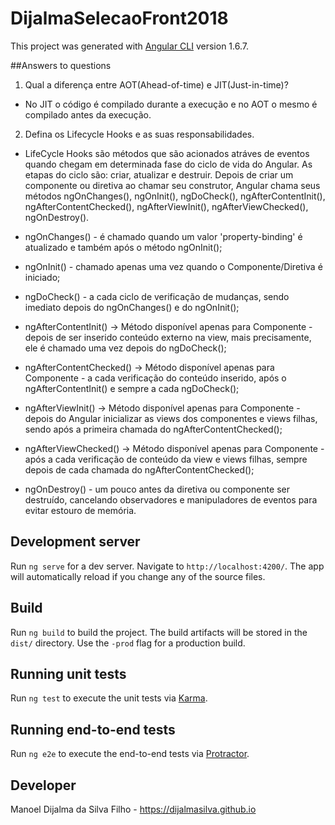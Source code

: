 # DijalmaSelecaoFront2018

This project was generated with [Angular CLI](https://github.com/angular/angular-cli) version 1.6.7.

##Answers to questions

1. Qual a diferença entre AOT(Ahead-of-time) e JIT(Just-in-time)?

*   No JIT o código é compilado durante a execução e no AOT o mesmo é compilado antes da execução.

2. Defina os Lifecycle Hooks e as suas responsabilidades.

*  LifeCycle Hooks são métodos que são acionados atráves de eventos quando chegam em determinada fase do ciclo de vida do Angular. As etapas do ciclo são: criar, atualizar e destruir. Depois de criar um componente ou diretiva ao chamar seu construtor, Angular chama seus métodos ngOnChanges(), ngOnInit(), ngDoCheck(), ngAfterContentInit(), ngAfterContentChecked(), ngAfterViewInit(), ngAfterViewChecked(), ngOnDestroy().

* ngOnChanges() - é chamado quando um valor 'property-binding' é atualizado e também após o método ngOnInit();
* ngOnInit() - chamado apenas uma vez quando o Componente/Diretiva é iniciado;
* ngDoCheck() - a cada ciclo de verificação de mudanças, sendo imediato depois do ngOnChanges() e do ngOnInit();
* ngAfterContentInit() -> Método disponível apenas para Componente - depois de ser inserido conteúdo externo na view, mais precisamente, ele é chamado uma vez depois do ngDoCheck();
* ngAfterContentChecked() -> Método disponível apenas para Componente - a cada verificação do conteúdo inserido, após o ngAfterContentInit() e sempre a cada ngDoCheck();
* ngAfterViewInit() -> Método disponível apenas para Componente - depois do Angular inicializar as views dos componentes e views filhas, sendo após a primeira chamada do ngAfterContentChecked();
* ngAfterViewChecked() -> Método disponível apenas para Componente - após a cada verificação de conteúdo da view e views filhas, sempre depois de cada chamada do ngAfterContentChecked();
* ngOnDestroy() - um pouco antes da diretiva ou componente ser destruído, cancelando observadores e manipuladores de eventos para evitar estouro de memória.

## Development server

Run `ng serve` for a dev server. Navigate to `http://localhost:4200/`. The app will automatically reload if you change any of the source files.

## Build

Run `ng build` to build the project. The build artifacts will be stored in the `dist/` directory. Use the `-prod` flag for a production build.

## Running unit tests

Run `ng test` to execute the unit tests via [Karma](https://karma-runner.github.io).

## Running end-to-end tests

Run `ng e2e` to execute the end-to-end tests via [Protractor](http://www.protractortest.org/).

## Developer

Manoel Dijalma da Silva Filho - https://dijalmasilva.github.io
